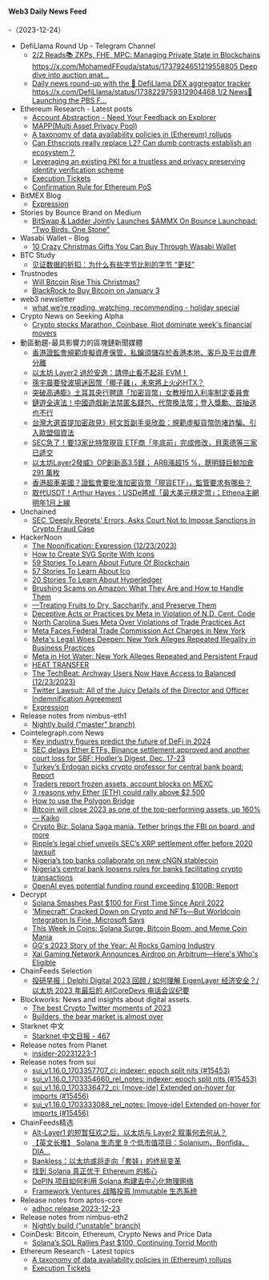 #### Web3 Daily News Feed
-（2023-12-24）

- DefiLlama Round Up - Telegram Channel
  - [2/2 Reads📚 ZKPs, FHE, MPC: Managing Private State in Blockchains https://x.com/MohamedFFouda/status/1737924651219558805 Deep dive into auction anat...](https://t.me/defillama_tg/1291)
  - [Daily news round-up with the 🦙 DefiLlama DEX aggregator tracker https://x.com/DefiLlama/status/1738229759312904468 1/2 News📰 Launching the PBS F...](https://t.me/defillama_tg/1290)
- Ethereum Research - Latest posts
  - [Account Abstraction - Need Your Feedback on Explorer](https://ethresear.ch/t/account-abstraction-need-your-feedback-on-explorer/17208#post_3)
  - [MAPP(Multi Asset Privacy Pool)](https://ethresear.ch/t/mapp-multi-asset-privacy-pool/17748#post_3)
  - [A taxonomy of data availability policies in (Ethereum) rollups](https://ethresear.ch/t/a-taxonomy-of-data-availability-policies-in-ethereum-rollups/17949#post_1)
  - [Can Ethscripts really replace L2? Can dumb contracts establish an ecosystem？](https://ethresear.ch/t/can-ethscripts-really-replace-l2-can-dumb-contracts-establish-an-ecosystem/17119#post_7)
  - [Leveraging an existing PKI for a trustless and privacy preserving identity verification scheme](https://ethresear.ch/t/leveraging-an-existing-pki-for-a-trustless-and-privacy-preserving-identity-verification-scheme/15154#post_3)
  - [Execution Tickets](https://ethresear.ch/t/execution-tickets/17944#post_1)
  - [Confirmation Rule for Ethereum PoS](https://ethresear.ch/t/confirmation-rule-for-ethereum-pos/15454#post_7)
- BitMEX Blog
  - [Expression](https://blog.bitmex.com/expression/)
- Stories by Bounce Brand on Medium
  - [BitSwap & Ladder Jointly Launches $AMMX On Bounce Launchpad: “Two Birds, One Stone”](https://bouncefinance.medium.com/bitswap-ladder-jointly-launches-ammx-on-bounce-launchpad-two-birds-one-stone-65f259ab6ff9?source=rss-74b4e5aa79f6------2)
- Wasabi Wallet – Blog
  - [10 Crazy Christmas Gifts You Can Buy Through Wasabi Wallet](https://blog.wasabiwallet.io/10-crazy-christmas-gifts-you-can-buy-through-wasabi-wallet/)
- BTC Study
  - [见证数据的折扣：为什么有些字节比别的字节 “更轻”](https://www.btcstudy.org/2023/12/23/the-witness-discount-why-some-bytes-are-cheaper-than-others/)
- Trustnodes
  - [Will Bitcoin Rise This Christmas?](https://www.trustnodes.com/2023/12/23/will-bitcoin-rise-this-christmas)
  - [BlackRock to Buy Bitcoin on January 3](https://www.trustnodes.com/2023/12/23/blackrock-to-buy-bitcoin-on-january-3)
- web3 newsletter
  - [what we’re reading, watching, recommending - holiday special](https://a16zcrypto.substack.com/p/what-were-reading-watching-recommending)
- Crypto News on Seeking Alpha
  - [Crypto stocks Marathon, Coinbase, Riot dominate week's financial movers](https://seekingalpha.com/news/4050138-crypto-stocks-marathon-coinbase-riot-dominate-weeks-financial-movers?utm_source=feed_news_crypto&utm_medium=referral&feed_item_type=news)
- 動區動趨-最具影響力的區塊鏈新聞媒體
  - [香港證監會規範虛擬資產保管，私鑰須儲存於香港本地、客戶及平台資產分離](https://www.blocktempo.com/sfc-updates-virtual-asset-fund-specifications/)
  - [以太坊 Layer2 過於安逸：請停止看不起非 EVM！](https://www.blocktempo.com/ethereums-layer-2s-are-too-complacent-please-stop-underestimating-solana/)
  - [孫宇晨要發波場迷因幣「椰子雞」，未來將上火必HTX？](https://www.blocktempo.com/justin-sun-initiated-a-vote-for-the-meme-coin-coconut-chicken-on-the-tron/)
  - [突破高通膨》土耳其央行聘請「加密貨幣」女教授加入利率制定委員會](https://www.blocktempo.com/turkiyes-central-bank-brings-in-blockchain-experts-to-strengthen-its-grip-on-cryptocurrencies/)
  - [鏈遊全違法！中國遊戲新法禁匿名錢包、代幣換法幣；登入獎勵、首抽送也不行](https://www.blocktempo.com/chinas-new-game-management-regulations-prohibit-reward-mechanisms-and-the-exchange-of-game-currency-for-legal-tender/)
  - [台灣大選首提加密政見》柯文哲副手吳欣盈：規範虛擬貨幣防堵詐騙、引入歐盟個資法](https://www.blocktempo.com/wu-xinying-advocates-regulating-virtual-currency-transactions-to-prevent-fraud/)
  - [SEC急了！要13家比特幣現貨 ETF商「年底前」完成修改，貝萊德等三家已遞交](https://www.blocktempo.com/bitcoin-spot-etf-issuers-must-confirm-authorized-participant-information-before-the-end-of-december/)
  - [以太坊Layer2發威》OP創新高3.5鎂； ARB漲超15 %，聰明錢巨鯨加倉 291 萬枚](https://www.blocktempo.com/op-hits-record-high-arb-rises-over-15/)
  - [香港超車美國？證監會要批准加密貨幣「現貨ETF」，監管要求有哪些？](https://www.blocktempo.com/sfc-ready-to-accept-applications-for-cryptocurrency-spot-etf/)
  - [取代USDT！Arthur Hayes：USDe將成「最大美元穩定幣」；Ethena主網明年1月上線](https://www.blocktempo.com/arthur-hayes-says-usde-will-become-the-largest-u-s-dollar-stablecoin/)
- Unchained
  - [SEC ‘Deeply Regrets’ Errors, Asks Court Not to Impose Sanctions in Crypto Fraud Case](https://unchainedcrypto.com/sec-deeply-regrets-errors-asks-court-not-to-impose-sanctions-in-crypto-fraud-case/)
- HackerNoon
  - [The Noonification: Expression (12/23/2023)](https://hackernoon.com/12-23-2023-noonification?source=rss)
  - [How to Create SVG Sprite With Icons](https://hackernoon.com/how-to-create-svg-sprite-with-icons?source=rss)
  - [59 Stories To Learn About Future Of Blockchain](https://hackernoon.com/59-stories-to-learn-about-future-of-blockchain?source=rss)
  - [57 Stories To Learn About Ico](https://hackernoon.com/57-stories-to-learn-about-ico?source=rss)
  - [20 Stories To Learn About Hyperledger](https://hackernoon.com/20-stories-to-learn-about-hyperledger?source=rss)
  - [Brushing Scams on Amazon: What They Are and How to Handle Them](https://hackernoon.com/brushing-scams-on-amazon-what-they-are-and-how-to-handle-them?source=rss)
  - [—Treating Fruits to Dry, Saccharify, and Preserve Them](https://hackernoon.com/treating-fruits-to-dry-saccharify-and-preserve-them?source=rss)
  - [Deceptive Acts or Practices by Meta in Violation of N.D. Cent. Code](https://hackernoon.com/deceptive-acts-or-practices-by-meta-in-violation-of-nd-cent-code?source=rss)
  - [North Carolina Sues Meta Over Violations of Trade Practices Act](https://hackernoon.com/north-carolina-sues-meta-over-violations-of-trade-practices-act?source=rss)
  - [Meta Faces Federal Trade Commission Act Charges in New York](https://hackernoon.com/meta-faces-federal-trade-commission-act-charges-in-new-york?source=rss)
  - [Meta's Legal Woes Deepen: New York Alleges Repeated Illegality in Business Practices](https://hackernoon.com/metas-legal-woes-deepen-new-york-alleges-repeated-illegality-in-business-practices?source=rss)
  - [Meta in Hot Water: New York Alleges Repeated and Persistent Fraud](https://hackernoon.com/meta-in-hot-water-new-york-alleges-repeated-and-persistent-fraud?source=rss)
  - [HEAT TRANSFER](https://hackernoon.com/heat-transfer?source=rss)
  - [The TechBeat: Archway Users Now Have Access to Balanced (12/23/2023)](https://hackernoon.com/12-23-2023-techbeat?source=rss)
  - [Twitter Lawsuit: All of the Juicy Details of the Director and Officer Indemnification Agreement](https://hackernoon.com/twitter-lawsuit-all-of-the-juicy-details-of-the-director-and-officer-indemnification-agreement?source=rss)
  - [Expression](https://hackernoon.com/expression?source=rss)
- Release notes from nimbus-eth1
  - [Nightly build ("master" branch)](https://github.com/status-im/nimbus-eth1/releases/tag/nightly)
- Cointelegraph.com News
  - [Key industry figures predict the future of DeFi in 2024](https://cointelegraph.com/news/key-predictions-future-of-defi-2024)
  - [SEC delays Ether ETFs, Binance settlement approved and another court loss for SBF: Hodler’s Digest, Dec. 17-23](https://cointelegraph.com/magazine/sec-delays-ether-etfs-binance-settlement-approved-and-another-court-loss-for-sbf-hodlers-digest-dec-17-23/)
  - [Turkey’s Erdogan picks crypto professor for central bank board: Report](https://cointelegraph.com/news/turkey-erdogan-picks-crypto-professor-central-bank)
  - [Traders report frozen assets, account blocks on MEXC](https://cointelegraph.com/news/traders-report-frozen-assets-account-blocks-mexc)
  - [3 reasons why Ether (ETH) could rally above $2,500](https://cointelegraph.com/news/3-reasons-why-ethereum-eth-price-could-rally-above-2500)
  - [How to use the Polygon Bridge](https://cointelegraph.com/news/how-to-use-the-polygon-bridge)
  - [Bitcoin will close 2023 as one of the top-performing assets, up 160% — Kaiko](https://cointelegraph.com/news/bitcoin-close-2023-top-performing-assets-160-kaiko)
  - [Crypto Biz: Solana Saga mania, Tether brings the FBI on board, and more](https://cointelegraph.com/news/crypto-biz-solana-saga-mania-tether-fbi)
  - [Ripple’s legal chief unveils SEC’s XRP settlement offer before 2020 lawsuit](https://cointelegraph.com/news/ripple-legal-chief-unveils-sec-xrp-settlement-offer-pre-2020-lawsuit)
  - [Nigeria’s top banks collaborate on new cNGN stablecoin](https://cointelegraph.com/news/nigerias-top-banks-collaborate-on-new-cngn-stablecoin)
  - [Nigeria’s central bank loosens rules for banks facilitating crypto transactions](https://cointelegraph.com/news/nigeria-central-bank-rules-crypto-transactions)
  - [OpenAI eyes potential funding round exceeding $100B: Report](https://cointelegraph.com/news/open-ai-investor-discussions-report)
- Decrypt
  - [Solana Smashes Past $100 for First Time Since April 2022](https://decrypt.co/210668/solana-smashes-past-100-first-time-since-april-2022)
  - ['Minecraft' Cracked Down on Crypto and NFTs—But Worldcoin Integration Is Fine, Microsoft Says](https://decrypt.co/210792/minecraft-cracked-down-crypto-nfts-worldcoin-integration-fine-microsoft-says)
  - [This Week in Coins: Solana Surge, Bitcoin Boom, and Meme Coin Mania](https://decrypt.co/210737/this-week-in-coins-solana-surge-bitcoin-boom-and-meme-coin-mania)
  - [GG's 2023 Story of the Year: AI Rocks Gaming Industry](https://decrypt.co/210653/gg-2023-story-year-ai-rocks-gaming-industry)
  - [Xai Gaming Network Announces Airdrop on Arbitrum—Here's Who's Eligible](https://decrypt.co/210776/xai-gaming-network-announces-airdrop-arbitrum-heres-whos-eligible)
- ChainFeeds Selection
  - [投研早报｜Delphi Digital 2023 回顾 / 如何理解 EigenLayer 经济安全？/以太坊 2023 年最后的 AllCoreDevs 电话会议纪要](https://substack.chainfeeds.xyz/p/delphi-digital-2023-eigenlayer-2023)
- Blockworks: News and insights about digital assets.
  - [The best Crypto Twitter moments of 2023](https://blockworks.co/news/best-crypto-tweets-2023)
  - [Builders, the bear market is almost over](https://blockworks.co/news/builders-bear-market-web3-2024)
- Starknet 中文
  - [Starknet 中文日报 - 467](https://starknetzh.substack.com/p/starknet-467)
- Release notes from Planet
  - [insider-20231223-1](https://github.com/Planetable/Planet/releases/tag/insider-20231223-1)
- Release notes from sui
  - [sui_v1.16.0_1703357707_ci: indexer: epoch split nits (#15453)](https://github.com/MystenLabs/sui/releases/tag/sui_v1.16.0_1703357707_ci)
  - [sui_v1.16.0_1703354660_rel_notes: indexer: epoch split nits (#15453)](https://github.com/MystenLabs/sui/releases/tag/sui_v1.16.0_1703354660_rel_notes)
  - [sui_v1.16.0_1703336472_ci: [move-ide] Extended on-hover for imports (#15456)](https://github.com/MystenLabs/sui/releases/tag/sui_v1.16.0_1703336472_ci)
  - [sui_v1.16.0_1703333088_rel_notes: [move-ide] Extended on-hover for imports (#15456)](https://github.com/MystenLabs/sui/releases/tag/sui_v1.16.0_1703333088_rel_notes)
- ChainFeeds精选
  - [Alt-Layer1 的短暂狂欢之后，以太坊与 Layer2 叙事何去何从？](https://foresightnews.pro/article/detail/49789)
  - [【英文长推】 Solana 生态里 9 个低市值项目：Solanium、Bonfida、DIA...](https://twitter.com/0xdepressionn/status/1738222798987047005)
  - [Bankless：以太坊或将走向「套娃」的终局变革](https://www.theblockbeats.info/news/49112)
  - [找到 Solana 真正优于 Ethereum 的核心](https://mp.weixin.qq.com/s/QqdIwcbY09Yg3KK2LDVsMg)
  - [DePIN 项目如何利用 Solana 构建去中心化物理网络](https://foresightnews.pro/article/detail/49772)
  - [Framework Ventures 战略投资 Immutable 生态系统](https://twitter.com/hiFramework/status/1737887438461075461)
- Release notes from aptos-core
  - [adhoc release 2023-12-23](https://github.com/aptos-labs/aptos-core/releases/tag/adhoc-20231223)
- Release notes from nimbus-eth2
  - [Nightly build ("unstable" branch)](https://github.com/status-im/nimbus-eth2/releases/tag/nightly)
- CoinDesk: Bitcoin, Ethereum, Crypto News and Price Data
  - [Solana’s SOL Rallies Past $100, Continuing Torrid Month](https://www.coindesk.com/markets/2023/12/23/solana-sol-rallies-past-100-continuing-torrid-month/?utm_medium=referral&utm_source=rss&utm_campaign=headlines)
- Ethereum Research - Latest topics
  - [A taxonomy of data availability policies in (Ethereum) rollups](https://ethresear.ch/t/a-taxonomy-of-data-availability-policies-in-ethereum-rollups/17949)
  - [Execution Tickets](https://ethresear.ch/t/execution-tickets/17944)
